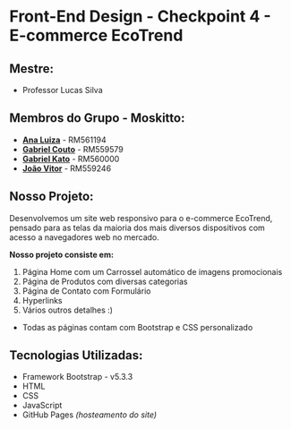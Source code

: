 # Front-End Design - Checkpoint 4 - E-commerce EcoTrend

## Mestre: 
- Professor Lucas Silva
 
## Membros do Grupo - **Moskitto**:
- [**Ana Luiza**](https://github.com/anarand) - RM561194
- [**Gabriel Couto**](https://github.com/rouri404) - RM559579
- [**Gabriel Kato**](https://github.com/kato8088) - RM560000
- [**João Vitor**](https://github.com/joaomatosq) - RM559246

## Nosso Projeto:
Desenvolvemos um site web responsivo para o e-commerce EcoTrend, pensado para as telas da maioria dos mais diversos dispositivos com acesso a navegadores web no mercado.

<b> Nosso projeto consiste em: </b>
1. Página Home com um Carrossel automático de imagens promocionais
2. Página de Produtos com diversas categorias
3. Página de Contato com Formulário
4. Hyperlinks
5. Vários outros detalhes :)

- Todas as páginas contam com Bootstrap e CSS personalizado

## Tecnologias Utilizadas:
- Framework Bootstrap - v5.3.3
- HTML
- CSS
- JavaScript
- GitHub Pages <i> (hosteamento do site) </i>